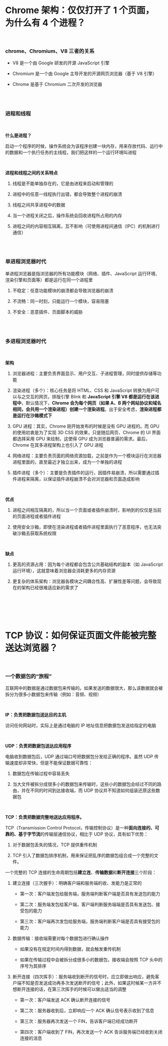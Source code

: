 # Chrome 架构：仅仅打开了 1 个页面，为什么有 4 个进程？

</br>

### chrome、Chromium、V8 三者的关系

-   V8 是一个由 Google 研发的开源 JavaScript 引擎

-   Chromium 是一个由 Google 主导开发的开源网页浏览器（基于 V8 引擎）

-   Chrome 是基于 Chromium 二次开发的浏览器

</br>
</br>

### 进程和线程

</br>

**什么是进程？**

启动一个程序的时候，操作系统会为该程序创建一块内存，用来存放代码、运行中的数据和一个执行任务的主线程，我们把这样的一个运行环境叫进程

</br>

**进程和线程之间的关系特点**

1. 线程是不能单独存在的，它是由进程来启动和管理的

2. 进程中的任意一线程执行出错，都会导致整个进程的崩溃

3. 线程之间共享进程中的数据

4. 当一个进程关闭之后，操作系统会回收进程所占用的内存

5. 进程之间的内容相互隔离，互不影响（可使用进程间通信（IPC）的机制进行通信）

</br>
</br>

### 单进程浏览器时代

单进程浏览器是指浏览器的所有功能模块（网络、插件、JavaScript 运行环境、渲染引擎和页面等）都是运行在同一个进程里

1. 不稳定：任意功能模块的崩溃都会导致浏览器的崩溃

2. 不流畅：同一时刻，只能运行一个模块，容易阻塞

3. 不安全：恶意插件、页面脚本的威胁

</br>
</br>

### 多进程浏览器时代

</br>

**架构**

1. 浏览器进程：主要负责界面显示、用户交互、子进程管理，同时提供存储等功能

2. 渲染进程（多个）：核心任务是将 HTML、CSS 和 JavaScript 转换为用户可以与之交互的网页，排版引擎 Blink 和 **JavaScript 引擎 V8 都是运行在该进程中**，默认情况下，**Chrome 会为每个网页（如果 A、B 两个网站协议和域名相同，会共用一个渲染进程）创建一个渲染进程**。出于安全考虑，**渲染进程都是运行在沙箱模式下**

3. GPU 进程：其实，Chrome 刚开始发布的时候是没有 GPU 进程的。而 GPU 的使用初衷是为了实现 3D CSS 的效果，只是随后网页、Chrome 的 UI 界面都选择采用 GPU 来绘制，这使得 GPU 成为浏览器普遍的需求。最后，Chrome 在其多进程架构上也引入了 GPU 进程

4. 网络进程：主要负责页面的网络资源加载，之前是作为一个模块运行在浏览器进程里面的，直至最近才独立出来，成为一个单独的进程

5. 插件进程（多个）：主要是负责插件的运行，因插件易崩溃，所以需要通过插件进程来隔离，以保证插件进程崩溃不会对浏览器和页面造成影响

</br>

**优点**

1. 进程之间相互隔离的，所以当一个页面或者插件崩溃时，影响到的仅仅是当前的页面进程或者插件进程

2. 使用安全沙箱，即使在渲染进程或者插件进程里面执行了恶意程序，也无法突破沙箱去获取系统权限

</br>

**缺点**

1. 更高的资源占用：因为每个进程都会包含公共基础结构的副本（如 JavaScript 运行环境），这就意味着浏览器会消耗更多的内存资源

2. 更复杂的体系架构：浏览器各模块之间耦合性高、扩展性差等问题，会导致现在的架构已经很难适应新的需求了

</br>
</br>
</br>
</br>

# TCP 协议：如何保证页面文件能被完整送达浏览器？

</br>

### 一个数据包的“旅程”

互联网中的数据是通过数据包来传输的。如果发送的数据很大，那么该数据就会被拆分为很多小数据包来传输（例如：音频、视频）

</br>

**IP：负责把数据包送达目的主机**

访问任何网站时，实际上是通过电脑的 IP 地址信息把数据包发送给指定的电脑

</br>

**UDP：负责把数据包送达应用程序**

电脑收到数据包后，UDP 通过端口号把数据包分发给正确的程序。虽然 UDP 传输速度却非常快，但是不能保证数据可靠性：

1. 数据包在传输过程中容易丢失

2. 当大文件被拆分成很多小的数据包来传输时，这些小的数据包会经过不同的路由，并在不同的时间到达接收端，而 UDP 协议并不知道如何组装还原这些数据包

</br>

**TCP：负责把数据完整地送达应用程序。**

TCP（Transmission Control Protocol，传输控制协议）是一种**面向连接的、可靠的、基于字节流**的传输层通信协议，相比于 UDP 协议，具有如下优势：

1. 对于数据包丢失的情况，TCP 提供重传机制

2. TCP 引入了数据包排序机制，用来保证把乱序的数据包组合成一个完整的文件。

一个完整的 TCP 连接的生命周期包括**建立连**、**传输数据**和**断开连接**三个阶段：

1. 建立连接（三次握手）：明确客户端和服务端的收、发能力是正常的

    - 第一次：客户端发包给服务端，服务端判断客户端是否具有发送包的能力

    - 第二次：服务端发包给客户端，客户端判断服务端端是否具有发送包、接受包的能力

    - 第三次：客户端再次发包给服务端，服务端判断客户端是否具有接受包的能力

2. 数据传输：接收端需要对每个数据包进行确认操作

    - 如果没有在规定时间内得到数据，就会触发重传机制

    - 如果在传输过程中会被拆分成很多小的数据包，接收端会按照 TCP 头中的序号为其排序

3. 断开连接（四次挥手）：服务端收到断开的信号时，应立即做出响应，避免客户端不知是否发送成功再多次发送断开的信号；此外，如果这时候某一方并不想断开连接的话，在第三次挥手的时候可以做出适当的调整

    - 第一次：客户端发送 ACK 确认断开连接的信号

    - 第二次：服务器收到后，立即响应一个 ACK 确认信号表示收到了信息

    - 第三次：服务器再次发送一个 FIN，告诉客户端已经成功断开

    - 第四次：客户端收到了 FIN，再次发送一个 ACK 告诉服务端已经收到关闭连接的消息

</br>
</br>
</br>
</br>
